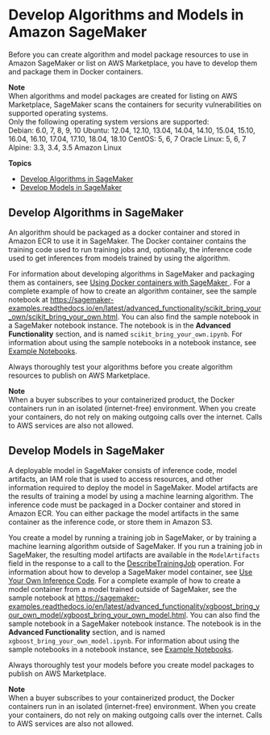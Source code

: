 # Develop Algorithms and Models in Amazon SageMaker<a name="sagemaker-marketplace-develop"></a>

Before you can create algorithm and model package resources to use in Amazon SageMaker or list on AWS Marketplace, you have to develop them and package them in Docker containers\.

**Note**  
When algorithms and model packages are created for listing on AWS Marketplace, SageMaker scans the containers for security vulnerabilities on supported operating systems\.   
Only the following operating system versions are supported:  
Debian: 6\.0, 7, 8, 9, 10
Ubuntu: 12\.04, 12\.10, 13\.04, 14\.04, 14\.10, 15\.04, 15\.10, 16\.04, 16\.10, 17\.04, 17\.10, 18\.04, 18\.10
CentOS: 5, 6, 7
Oracle Linux: 5, 6, 7
Alpine: 3\.3, 3\.4, 3\.5
Amazon Linux

**Topics**
+ [Develop Algorithms in SageMaker](#sagmeaker-mkt-develop-algo)
+ [Develop Models in SageMaker](#sagemaker-mkt-develop-model)

## Develop Algorithms in SageMaker<a name="sagmeaker-mkt-develop-algo"></a>

An algorithm should be packaged as a docker container and stored in Amazon ECR to use it in SageMaker\. The Docker container contains the training code used to run training jobs and, optionally, the inference code used to get inferences from models trained by using the algorithm\.

For information about developing algorithms in SageMaker and packaging them as containers, see [Using Docker containers with SageMaker ](docker-containers.md)\. For a complete example of how to create an algorithm container, see the sample notebook at [https://sagemaker\-examples\.readthedocs\.io/en/latest/advanced\_functionality/scikit\_bring\_your\_own/scikit\_bring\_your\_own\.html](https://sagemaker-examples.readthedocs.io/en/latest/advanced_functionality/scikit_bring_your_own/scikit_bring_your_own.html)\. You can also find the sample notebook in a SageMaker notebook instance\. The notebook is in the **Advanced Functionality** section, and is named `scikit_bring_your_own.ipynb`\. For information about using the sample notebooks in a notebook instance, see [Example Notebooks](howitworks-nbexamples.md)\.

Always thoroughly test your algorithms before you create algorithm resources to publish on AWS Marketplace\.

**Note**  
When a buyer subscribes to your containerized product, the Docker containers run in an isolated \(internet\-free\) environment\. When you create your containers, do not rely on making outgoing calls over the internet\. Calls to AWS services are also not allowed\.

## Develop Models in SageMaker<a name="sagemaker-mkt-develop-model"></a>

A deployable model in SageMaker consists of inference code, model artifacts, an IAM role that is used to access resources, and other information required to deploy the model in SageMaker\. Model artifacts are the results of training a model by using a machine learning algorithm\. The inference code must be packaged in a Docker container and stored in Amazon ECR\. You can either package the model artifacts in the same container as the inference code, or store them in Amazon S3\. 

You create a model by running a training job in SageMaker, or by training a machine learning algorithm outside of SageMaker\. If you run a training job in SageMaker, the resulting model artifacts are available in the `ModelArtifacts` field in the response to a call to the [DescribeTrainingJob](https://docs.aws.amazon.com/sagemaker/latest/APIReference/API_DescribeTrainingJob.html) operation\. For information about how to develop a SageMaker model container, see [Use Your Own Inference Code](your-algorithms-inference-main.md)\. For a complete example of how to create a model container from a model trained outside of SageMaker, see the sample notebook at [https://sagemaker\-examples\.readthedocs\.io/en/latest/advanced\_functionality/xgboost\_bring\_your\_own\_model/xgboost\_bring\_your\_own\_model\.html](https://sagemaker-examples.readthedocs.io/en/latest/advanced_functionality/xgboost_bring_your_own_model/xgboost_bring_your_own_model.html)\. You can also find the sample notebook in a SageMaker notebook instance\. The notebook is in the **Advanced Functionality** section, and is named `xgboost_bring_your_own_model.ipynb`\. For information about using the sample notebooks in a notebook instance, see [Example Notebooks](howitworks-nbexamples.md)\.

Always thoroughly test your models before you create model packages to publish on AWS Marketplace\.

**Note**  
When a buyer subscribes to your containerized product, the Docker containers run in an isolated \(internet\-free\) environment\. When you create your containers, do not rely on making outgoing calls over the internet\. Calls to AWS services are also not allowed\.